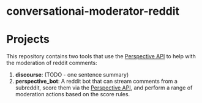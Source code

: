 # conversationai-moderator-reddit  

# Projects

This repository contains two tools that use the [Perspective API](https://www.perspectiveapi.com/) to help with the moderation of reddit comments:

1. **discourse**: (TODO - one sentence summary)
2. **perspective_bot**: A reddit bot that can stream comments from a subreddit, score them via the [Perspective API](https://www.perspectiveapi.com/), and perform a range of moderation actions based on the score rules.